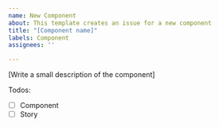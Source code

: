 ```yaml
---
name: New Component
about: This template creates an issue for a new component
title: "[Component name]"
labels: Component
assignees: ''

---
```


[Write a small description of the component]

Todos:
- [ ] Component
- [ ] Story
